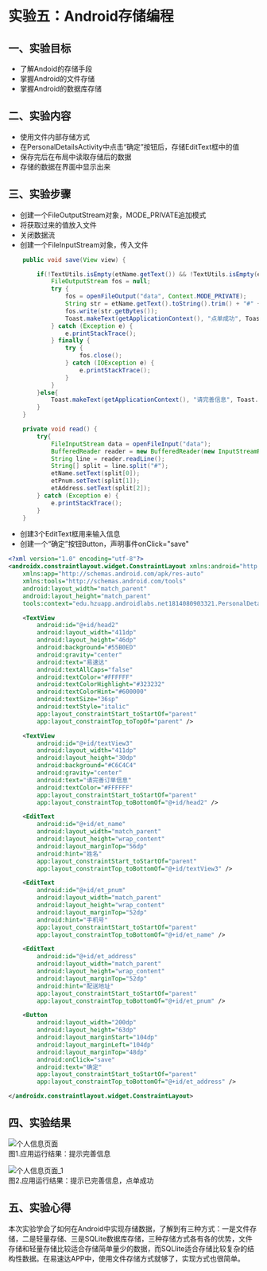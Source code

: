 # 实验五：Android存储编程

## 一、实验目标

- 了解Andoid的存储手段
- 掌握Android的文件存储
- 掌握Android的数据库存储

## 二、实验内容

- 使用文件内部存储方式
- 在PersonalDetailsActivity中点击“确定”按钮后，存储EditText框中的值
- 保存完后在布局中读取存储后的数据
- 存储的数据在界面中显示出来

## 三、实验步骤

- 创建一个FileOutputStream对象，MODE_PRIVATE追加模式
- 将获取过来的值放入文件
- 关闭数据流
- 创建一个FileInputStream对象，传入文件

```java
    public void save(View view) {

        if(!TextUtils.isEmpty(etName.getText()) && !TextUtils.isEmpty(etPnum.getText()) && !TextUtils.isEmpty(etAddress.getText())){
            FileOutputStream fos = null;
            try {
                fos = openFileOutput("data", Context.MODE_PRIVATE);
                String str = etName.getText().toString().trim() + "#" + etPnum.getText().toString().trim() + "#" + etAddress.getText().toString().trim();
                fos.write(str.getBytes());
                Toast.makeText(getApplicationContext(), "点单成功", Toast.LENGTH_SHORT).show();
            } catch (Exception e) {
                e.printStackTrace();
            } finally {
                try {
                    fos.close();
                } catch (IOException e) {
                    e.printStackTrace();
                }
            }
        }else{
            Toast.makeText(getApplicationContext(), "请完善信息", Toast.LENGTH_SHORT).show();
        }
    }

    private void read() {
        try{
            FileInputStream data = openFileInput("data");
            BufferedReader reader = new BufferedReader(new InputStreamReader(data));
            String line = reader.readLine();
            String[] split = line.split("#");
            etName.setText(split[0]);
            etPnum.setText(split[1]);
            etAddress.setText(split[2]);
        } catch (Exception e) {
            e.printStackTrace();
        }
    }
```

- 创建3个EditText框用来输入信息
- 创建一个“确定”按钮Button，声明事件onClick="save"

```xml
<?xml version="1.0" encoding="utf-8"?>
<androidx.constraintlayout.widget.ConstraintLayout xmlns:android="http://schemas.android.com/apk/res/android"
    xmlns:app="http://schemas.android.com/apk/res-auto"
    xmlns:tools="http://schemas.android.com/tools"
    android:layout_width="match_parent"
    android:layout_height="match_parent"
    tools:context="edu.hzuapp.androidlabs.net1814080903321.PersonalDetailsActivity">

    <TextView
        android:id="@+id/head2"
        android:layout_width="411dp"
        android:layout_height="46dp"
        android:background="#55B0ED"
        android:gravity="center"
        android:text="易速达"
        android:textAllCaps="false"
        android:textColor="#FFFFFF"
        android:textColorHighlight="#323232"
        android:textColorHint="#600000"
        android:textSize="36sp"
        android:textStyle="italic"
        app:layout_constraintStart_toStartOf="parent"
        app:layout_constraintTop_toTopOf="parent" />

    <TextView
        android:id="@+id/textView3"
        android:layout_width="411dp"
        android:layout_height="30dp"
        android:background="#C6C4C4"
        android:gravity="center"
        android:text="请完善订单信息"
        android:textColor="#FFFFFF"
        app:layout_constraintStart_toStartOf="parent"
        app:layout_constraintTop_toBottomOf="@+id/head2" />

    <EditText
        android:id="@+id/et_name"
        android:layout_width="match_parent"
        android:layout_height="wrap_content"
        android:layout_marginTop="56dp"
        android:hint="姓名"
        app:layout_constraintStart_toStartOf="parent"
        app:layout_constraintTop_toBottomOf="@+id/textView3" />

    <EditText
        android:id="@+id/et_pnum"
        android:layout_width="match_parent"
        android:layout_height="wrap_content"
        android:layout_marginTop="52dp"
        android:hint="手机号"
        app:layout_constraintStart_toStartOf="parent"
        app:layout_constraintTop_toBottomOf="@+id/et_name" />

    <EditText
        android:id="@+id/et_address"
        android:layout_width="match_parent"
        android:layout_height="wrap_content"
        android:layout_marginTop="52dp"
        android:hint="配送地址"
        app:layout_constraintStart_toStartOf="parent"
        app:layout_constraintTop_toBottomOf="@+id/et_pnum" />

    <Button
        android:layout_width="200dp"
        android:layout_height="63dp"
        android:layout_marginStart="104dp"
        android:layout_marginLeft="104dp"
        android:layout_marginTop="48dp"
        android:onClick="save"
        android:text="确定"
        app:layout_constraintStart_toStartOf="parent"
        app:layout_constraintTop_toBottomOf="@+id/et_address" />

</androidx.constraintlayout.widget.ConstraintLayout>
```

## 四、实验结果

![个人信息页面](https://github.com/Classic-Z/android-labs-2020/blob/master/students/net1814080903321/5.jpg)  
图1.应用运行结果：提示完善信息

![个人信息页面_1](https://github.com/Classic-Z/android-labs-2020/blob/master/students/net1814080903321/5_1.jpg)  
图2.应用运行结果：提示已完善信息，点单成功

## 五、实验心得

本次实验学会了如何在Android中实现存储数据，了解到有三种方式：一是文件存储，二是轻量存储、三是SQLite数据库存储，三种存储方式各有各的优势，文件存储和轻量存储比较适合存储简单量少的数据，而SQLlite适合存储比较复杂的结构性数据。在易速达APP中，使用文件存储方式就够了，实现方式也很简单。
